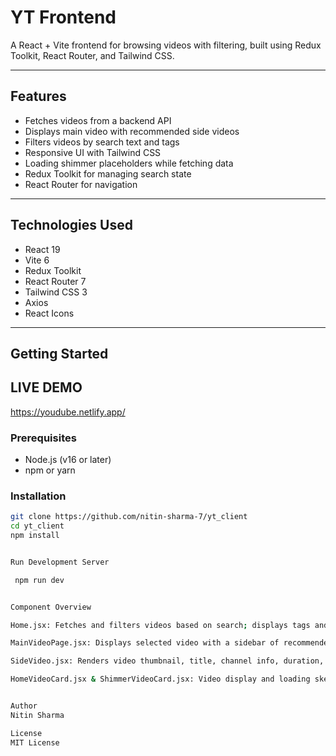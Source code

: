 # YT Frontend

A React + Vite frontend for browsing videos with filtering, built using Redux Toolkit, React Router, and Tailwind CSS.

---

## Features

- Fetches videos from a backend API
- Displays main video with recommended side videos
- Filters videos by search text and tags
- Responsive UI with Tailwind CSS
- Loading shimmer placeholders while fetching data
- Redux Toolkit for managing search state
- React Router for navigation

---

## Technologies Used

- React 19
- Vite 6
- Redux Toolkit
- React Router 7
- Tailwind CSS 3
- Axios
- React Icons

---

## Getting Started

## LIVE DEMO

https://youdube.netlify.app/

### Prerequisites

- Node.js (v16 or later)
- npm or yarn

### Installation

```bash
git clone https://github.com/nitin-sharma-7/yt_client
cd yt_client
npm install


Run Development Server

 npm run dev


Component Overview

Home.jsx: Fetches and filters videos based on search; displays tags and video cards.

MainVideoPage.jsx: Displays selected video with a sidebar of recommended videos.

SideVideo.jsx: Renders video thumbnail, title, channel info, duration, and views.

HomeVideoCard.jsx & ShimmerVideoCard.jsx: Video display and loading skeleton components.


Author
Nitin Sharma

License
MIT License
```
